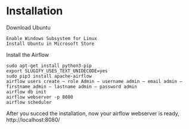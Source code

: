 
# Installation
Download Ubuntu

    Enable Windows Subsystem for Linux
    Install Ubuntu in Microsoft Store
    
Install the Airflow

    sudo apt-get install python3-pip
    export SLUGIFY_USES_TEXT_UNIDECODE=yes
    sudo pip3 install apache-airflow
    airflow users create — role Admin — username admin — email admin — firstname admin — lastname admin — password admin
    airflow db init
    airflow webserver -p 8080
    airflow scheduler
    
After you succed the installation, now your airflow webserver is ready, http://localhost:8080/


    

